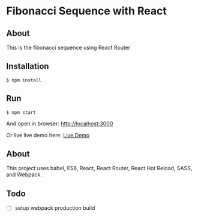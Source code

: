 Fibonacci Sequence with React
=========================

## About

This is the fibonacci sequence using React Router

## Installation
```
$ npm install
```

## Run
```
$ npm start
```

And open in browser: [http://localhost:3000](http://localhost:3000)

Or live live demo here: [Live Demo](http://react-router-fibonacci.surge.sh/)

## About

This project uses babel, ES6, React, React Router, React Hot Reload, SASS, and Webpack.

## Todo

- [ ] setup webpack production build
